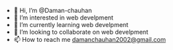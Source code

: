 - 👋 Hi, I’m @Daman-chauhan
- 👀 I’m interested in web develpment
- 🌱 I’m currently learning web develpment
- 💞️ I’m looking to collaborate on web develpment
- 📫 How to reach me damanchauhan2002@gmail.com

<!---
Daman-chauhan/Daman-chauhan is a ✨ special ✨ repository because its `README.md` (this file) appears on your GitHub profile.
You can click the Preview link to take a look at your changes.
--->
